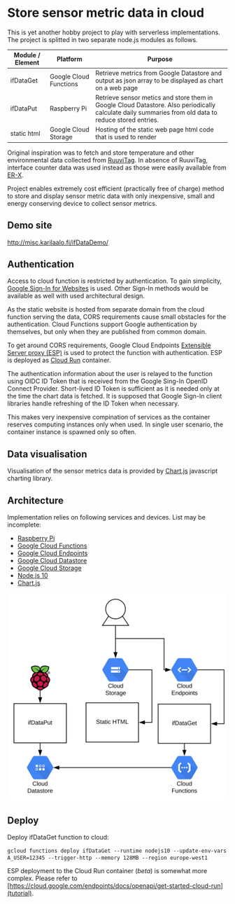 Store sensor metric data in cloud
=================================

This is yet another hobby project to play with serverless implementations. The project is splitted in two separate node.js modules as follows.

| Module / Element | Platform | Purpose |
| ------ | -------- | ------- |
| ifDataGet | Google Cloud Functions | Retrieve metrics from Google Datastore and output as json array to be displayed as chart on a web page |
| ifDataPut | Raspberry Pi | Retrieve sensor metics and store them in Google Cloud Datastore. Also periodically calculate daily summaries from old data to reduce stored entries. |
| static html | Google Cloud Storage | Hosting of the static web page html code that is used to render

Original inspiration was to fetch and store temperature and other environmental data collected from [RuuviTag](https://ruuvi.com). In absence of RuuviTag, interface counter data was used instead as those were easily available from [ER-X](https://www.ui.com/edgemax/edgerouter-x/).

Project enables extremely cost efficient (practically free of charge) method to store and display sensor metric data with only inexpensive, small and energy conserving device to collect sensor metrics.

## Demo site

http://misc.karilaalo.fi/ifDataDemo/

## Authentication

Access to cloud function is restricted by authentication. To gain simplicity, [Google Sign-In for Websites](https://developers.google.com/identity/sign-in/web) is used. Other Sign-In methods would be available as well with used architectural design.

As the static website is hosted from separate domain from the cloud function serving the data, CORS requirements cause small obstacles for the authentication. Cloud Functions support Google authentication by themselves, but only when they are published from common domain.

To get around CORS requirements, Google Cloud Endpoints [Extensible Server proxy (ESP)](https://cloud.google.com/endpoints/docs/openapi/glossary#extensible_service_proxy) is used to protect the function with authentication. ESP is deployed as [Cloud Run](https://cloud.google.com/run/) container.

The authentication information about the user is relayed to the function using OIDC ID Token that is received from the Google Sing-In OpenID Connect Provider. Short-lived ID Token is sufficient as it is needed only at the time the chart data is fetched. It is supposed that Google Sign-In client libraries handle refreshing of the ID Token when necessary.

This makes very inexpensive compination of services as the container reserves computing instances only when used. In single user scenario, the container instance is spawned only so often.

## Data visualisation

Visualisation of the sensor metrics data is provided by [Chart.js](https://www.chartjs.org) javascript charting library.

## Architecture

Implementation relies on following services and devices. List may be incomplete:

* [Raspberry Pi](https://www.raspberrypi.org)
* [Google Cloud Functions](https://cloud.google.com/functions/)
* [Google Cloud Endpoints](https://cloud.google.com/endpoints/)
* [Google Cloud Datastore](https://cloud.google.com/datastore/)
* [Google Cloud Storage](https://cloud.google.com/storage/)
* [Node.js 10](https://nodejs.org/)
* [Chart.js](https://www.chartjs.org)

![Architecture layout illustration](ifDataArch.svg?sanitize=true)


## Deploy

Deploy ifDataGet function to cloud:

    gcloud functions deploy ifDataGet --runtime nodejs10 --update-env-vars A_USER=12345 --trigger-http --memory 128MB --region europe-west1

ESP deployment to the Cloud Run container (_beta_) is somewhat more complex. Please refer to [https://cloud.google.com/endpoints/docs/openapi/get-started-cloud-run](tutorial).
